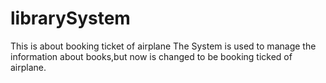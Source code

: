 # librarySystem
This is about booking ticket of airplane
The System is used to manage the information about books,but now is changed to be booking ticked of airplane.
